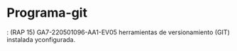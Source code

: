 # Programa-git
: (RAP 15) GA7-220501096-AA1-EV05 herramientas de versionamiento (GIT) instalada yconfigurada.
